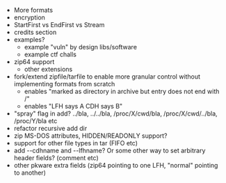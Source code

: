 * More formats
* encryption
* StartFirst vs EndFirst vs Stream
* credits section
* examples?
	* example "vuln" by design libs/software
	* example ctf challs
* zip64 support
	* other extensions
* fork/extend zipfile/tarfile to enable more granular control without implementing formats from scratch
	* enables "marked as directory in archive but entry does not end with /"
	* enables "LFH says A CDH says B"
* "spray" flag in add? ../bla, ../../bla, /proc/X/cwd/bla, /proc/X/cwd/../bla, /proc/Y/bla etc
* refactor recursive add dir
* zip MS-DOS attributes, HIDDEN/READONLY support?
* support for other file types in tar (FIFO etc)
* add --cdhname and --lfhname? Or some other way to set arbitrary header fields? (comment etc)
* other pkware extra fields (zip64 pointing to one LFH, "normal" pointing to another)